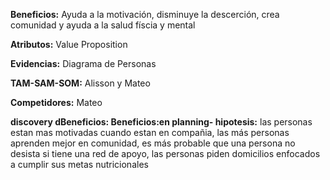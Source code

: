 
**Beneficios:** Ayuda a la motivación, disminuye la descerción, crea comunidad y ayuda a la salud físcia y mental

**Atributos:** Value Proposition

**Evidencias:** Diagrama de Personas

**TAM-SAM-SOM:** Alisson y Mateo

**Competidores:** Mateo

**discovery dBeneficios: Beneficios:en planning- hipotesis:** las personas estan mas motivadas cuando estan en compañia, las más personas aprenden mejor en comunidad, es más probable que una persona no desista si tiene una red de apoyo, las personas piden domicilios enfocados a cumplir sus metas nutricionales
